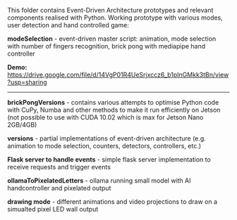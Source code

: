 This folder contains Event-Driven Architecture prototypes and relevant components realised with Python. 
Working prototype with various modes, user detection and hand controlled game:

**modeSelection** - event-driven master script: animation, mode selection with number of fingers recognition, brick pong with mediapipe hand controller

**Demo:** https://drive.google.com/file/d/14VgP01R4UeSrjxccz6_b1pInGMkk3tBn/view?usp=sharing 

---


**brickPongVersions** - contains various attempts to optimise Python code with CuPy, Numba and other methods to make it run efficiently on Jetson (not possible to use with CUDA 10.02 which is max for Jetson Nano 2GB/4GB)

**versions** - partial implementations of event-driven architecture (e.g. animation to mode selection, counters, detectors, controllers, etc.)

**Flask server to handle events** - simple flask server implementation to receive requests and trigger events 

**ollamaToPixelatedLetters** - ollama running small model with AI handcontroller and pixelated output

**drawing mode** - different animations and video projections to draw on a simualted pixel LED wall output
